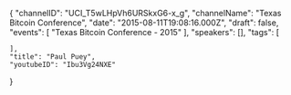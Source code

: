 {
    "channelID": "UCI_T5wLHpVh6URSkxG6-x_g",
    "channelName": "Texas Bitcoin Conference",
    "date": "2015-08-11T19:08:16.000Z",
    "draft": false,
    "events": [
        "Texas Bitcoin Conference - 2015"
    ],
    "speakers": [],
    "tags": [

    ],
    "title": "Paul Puey",
    "youtubeID": "Ibu3Vg24NXE"
}
